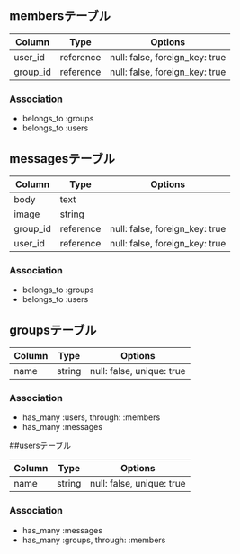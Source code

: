## membersテーブル

|Column|Type|Options|
|------|----|-------|
|user_id|reference|null: false, foreign_key: true|
|group_id|reference|null: false, foreign_key: true|

### Association
- belongs_to :groups
- belongs_to :users

## messagesテーブル

|Column|Type|Options|
|------|----|-------|
|body|text|
|image|string|
|group_id|reference|null: false, foreign_key: true|
|user_id|reference|null: false, foreign_key: true|

### Association
- belongs_to :groups
- belongs_to :users

## groupsテーブル

|Column|Type|Options|
|------|----|-------|
|name|string|null: false, unique: true|

### Association
- has_many :users, through: :members
- has_many :messages

##usersテーブル

|Column|Type|Options|
|------|----|-------|
|name|string|null: false, unique: true|

### Association
- has_many :messages
- has_many :groups, through: :members